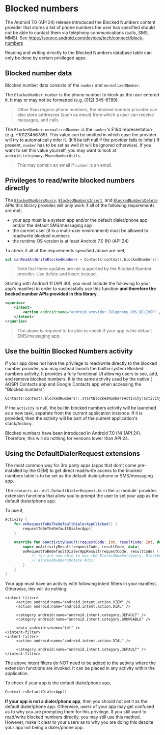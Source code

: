 # Blocked numbers

The Android 7.0 (API 24) release introduced the Blocked Numbers content provider that stores a list
of phone numbers the user has specified should not be able to contact them via telephony
communications (calls, SMS, MMS). See https://source.android.com/devices/tech/connect/block-numbers

Reading and writing directly to the Blocked Numbers database table can only be done by certain
privileged apps.

## Blocked number data

Blocked number data consists of the `number` and `normalizedNumber`.

The `BlockedNumber.number` is the phone number to block as the user entered it. It may or may not be
formatted (e.g. (012) 345-6789).

> Other than regular phone numbers, the blocked number provider can also store addresses (such
> as email) from which a user can receive messages, and calls.

The `BlockedNumber.normalizedNumber` is the `number`'s E164 representation (e.g. +10123456789). This
value can be omitted in which case the provider will try to automatically infer it. (It'll be left
null if the provider fails to infer.) If present, `number` has to be set as well (it will be ignored
otherwise). If you want to set this value yourself, you may want to look
at `android.telephony.PhoneNumberUtils`.

> This may contain an email if `number` is an email.

## Privileges to read/write blocked numbers directly

The [`BlockedNumbersQuery`](/howto/query-blocked-numbers.md), 
[`BlockedNumbersInsert`](/howto/insert-blocked-numbers.md), and
[`BlockedNumbersDelete`](/howto/delete-blocked-numbers.md) APIs this library
provides will only work if all of the following requirements are met;

- your app must is a system app and/or the default dialer/phone app and/or the default SMS/messaging
  app
- the current user (if in a multi-user environment) must be allowed to read/write blocked numbers
- the runtime OS version is at least Android 7.0 (N) (API 24)

To check if all of the requirements specified above are met,

```kotlin
val canReadAndWriteBlockedNumbers = Contacts(context).blockedNumbers().privileges.canReadAndWrite()
```

> Note that there updates are not supported by the Blocked Number provider. Use delete and insert
> instead.

Starting with Android 11 (API 30), you must include the following to your app's manifest in order to
successfully use this function **and therefore the bocked number APIs provided in this library**.

```xml
<queries>
    <intent>
        <action android:name="android.provider.Telephony.SMS_DELIVER" />
    </intent>
</queries>
```

> The above is required to be able to check if your app is the default SMS/messaging app.

## Use the builtin Blocked Numbers activity

If your app does not have the privilege to read/write directly to the blocked number provider, you
may instead launch the builtin system Blocked numbers activity. It provides a fully functional UI
allowing users to see, add, and remove blocked numbers. It is the same activity used by the native (
AOSP) Contacts app and Google Contacts app when accessing the "Blocked numbers".

```kotlin
Contacts(context).blockedNumbers().startBlockedNumbersActivity(activity)
```

If the `activity` is null, the builtin blocked numbers activity will be launched as a new task,
separate from the current application instance. If it is provided, then the activity will be part of
the current application's stack/history.

Blocked numbers have been introduced in Android 7.0 (N) (API 24). Therefore, this will do nothing
for versions lower than API 24.

## Using the DefaultDialerRequest extensions

The most common way for 3rd party apps (apps that don't come pre-installed by the OEM) to get direct
read/write access to the blocked numbers table is to be set as the default dialer/phone or
SMS/messaging app.

The `contacts.ui.util.DefaultDialerRequest.kt` in the `ui` module` provides extension functions that
allow you to prompt the user to set your app as the default dialer/phone app.

To use it,

```kotlin
Activity {
    fun onRequestToBeTheDefaultDialerAppClicked() {
        requestToBeTheDefaultDialerApp()
    }

    override fun onActivityResult(requestCode: Int, resultCode: Int, data: Intent?) {
        super.onActivityResult(requestCode, resultCode, data)
        onRequestToBeDefaultDialerAppResult(requestCode, resultCode) {
            // You are now able to use the BlockedNumbersQuery, BlockedNumbersInsert, and 
            // BlockedNumbersDelete APIs.
        }
    }
}
```

Your app must have an activity with following intent filters in your manifest. Otherwise, this will
do nothing.

```
<intent-filter>
     <action android:name="android.intent.action.VIEW" />
     <action android:name="android.intent.action.DIAL" />

     <category android:name="android.intent.category.DEFAULT" />
     <category android:name="android.intent.category.BROWSABLE" />

     <data android:scheme="tel" />
</intent-filter>
<intent-filter>
     <action android:name="android.intent.action.DIAL" />

     <category android:name="android.intent.category.DEFAULT" />
</intent-filter>
```

The above intent filters do NOT need to be added to the activity where the extension functions are
invoked. It can be placed in any activity within the application.

To check if your app is the default dialer/phone app,

```kotlin
Context.isDefaultDialerApp()
```

**If your app is not a dialer/phone app**, then you should not set it as the default dialer/phone
app. Otherwise, users of your app may get confused as to why you are prompting them for this
privilege. If you still want to read/write blocked numbers directly, you may still use this method.
However, make it clear to your users as to why you are doing this despite your app not being a
dialer/phone app.
